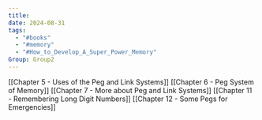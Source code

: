 ```yaml
---
title: 
date: 2024-08-31
tags:
  - "#books"
  - "#memory"
  - "#How_to_Develop_A_Super_Power_Memory"
Group: Group2
---
```

[[Chapter 5 - Uses of the Peg and Link Systems]]
[[Chapter 6 - Peg System of Memory]]
[[Chapter 7 - More about Peg and Link Systems]]
[[Chapter 11 - Remembering Long Digit Numbers]]
[[Chapter 12 - Some Pegs for Emergencies]]


